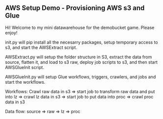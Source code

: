 ## AWS Setup Demo - Provisioning AWS s3 and Glue
Hi! Welcome to my mini datawarehouse for the demobucket game. Please enjoy!

    
init.py will pip install all the necesarry packages, setup temporary access to s3, and start the AWSExtract script.

AWSExtract.py will setup the folder structure in S3, extract the data from source, flatten it, and load to s3 raw, 
deploy job scripts to s3, and then start AWSGlueInit script.

AWSGlueInit.py will setup Glue workflows, triggers, crawlers, and jobs and start the workflows.

Workflows:
    Crawl raw data in s3 => start job to transform raw data and put into lz => crawl lz data in s3 =>
    start job to put data into proc => crawl proc data in s3

Data flow:
    source => raw => lz => proc

